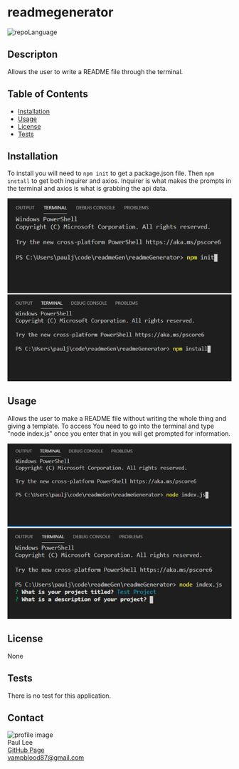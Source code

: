 # readmegenerator

![repoLanguage](https://img.shields.io/github/languages/top/vb27/readmegenerator)

## Descripton
Allows the user to write a README file through the terminal.
                        
## Table of Contents
                        
* [Installation](#installation)
* [Usage](#usage)
* [License](#license)
* [Tests](#tests)
                        
## Installation
To install you will need to `npm init` to get a package.json file. Then `npm install` to get both inquirer and axios. Inquirer is what makes the prompts in the terminal and axios is what is grabbing the api data.

![init](./images/init.PNG)
<br/>
![install](./images/install.PNG)
                        
## Usage
Allows the user to make a README file without writing the whole thing and giving a template. To access You need to go into the terminal and type "node index.js" once you enter that in you will get prompted for information.

![node](./images/node.PNG)
<br/>
![input](./images/input.PNG)
                        
## License
None
                
## Tests
There is no test for this application.
                
## Contact
![profile image](https://avatars3.githubusercontent.com/u/61212387?v=4)
<br/>
Paul Lee
<br/>
[GitHub Page](https://github.com/vb27)
<br/>
vampblood87@gmail.com
                